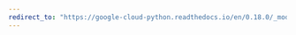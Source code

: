 ```yaml
---
redirect_to: "https://google-cloud-python.readthedocs.io/en/0.18.0/_modules/gcloud/logging/logger.html"
---
```

